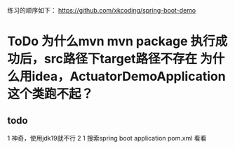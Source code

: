 练习的顺序如下： https://github.com/xkcoding/spring-boot-demo
# ToDo 为什么mvn mvn package 执行成功后，src路径下target路径不存在 为什么用idea，ActuatorDemoApplication 这个类跑不起？
## todo 
1 神奇，使用jdk19就不行
2 
1 搜索spring  boot application pom.xml 看看 